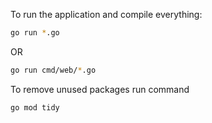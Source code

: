 To run the application and compile everything:

```bash
go run *.go
```

OR

```bash
go run cmd/web/*.go
```

To remove unused packages run command
```bash
go mod tidy
```